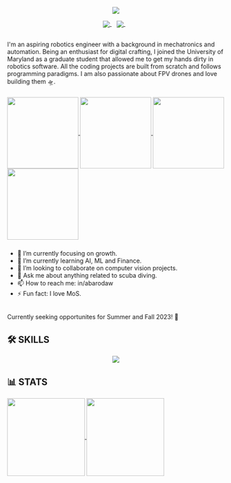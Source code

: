 <!--
<a href="https://github.com/aaqibsb">
  <img width=1080 align="center" src="https://github.com/aaqibsb/aaqibsb/blob/main/GIFS/pic.png" />
</a>

<br/><br/>
-->
<p align="center">
  <a href="https://git.io/typing-svg"><img src="https://readme-typing-svg.demolab.com/?font=Courier&pause=10000&vCenter=true&width=500&lines=>Hello+World!+This+is+Aaqib+Barodawala!"/></a>
</p>

<p align="center">
  <a href="https://www.linkedin.com/in/abarodaw/">
      <img align="center" src="https://img.shields.io/badge/linkedin-%230077B5.svg?&style=for-the-badge&logo=linkedin&logoColor=white" />
  </a>&nbsp;&nbsp;
  <a href="https://mail.google.com/mail/?view=cm&source=mailto&to=abarodaw@gmail.com">
      <img align="center" src="https://img.shields.io/badge/Gmail-D14836?style=for-the-badge&logo=gmail&logoColor=white" />
  </a>&nbsp;&nbsp;
</p>

##

I'm an aspiring robotics engineer with a background in mechatronics and automation. Being an enthusiast for digital crafting, I joined the University of Maryland as a graduate student that allowed me to get my hands dirty in robotics software. All the coding projects are built from scratch and follows programming paradigms. I am also passionate about FPV drones and love building them :flying_saucer:.

###
<a href="https://github.com/aaqibsb">
  <img height=165 align="center" src="https://github.com/aaqibsb/aaqibsb/blob/main/GIFS/gif1.gif" />
</a>
<a href="https://github.com/aaqibsb">
  <img height=165 align="center" src="https://github.com/aaqibsb/aaqibsb/blob/main/GIFS/gif2.gif" />
</a>
<a href="https://github.com/aaqibsb">
  <img height=165 align="center" src="https://github.com/aaqibsb/aaqibsb/blob/main/GIFS/gif3.gif" />
</a>
<a href="https://github.com/aaqibsb">
  <img height=165 align="center" src="https://github.com/aaqibsb/aaqibsb/blob/main/GIFS/gif4.gif" />
</a>

###

- 🔭 I’m currently focusing on growth.
- 🌱 I’m currently learning AI, ML and Finance.
- 👯 I’m looking to collaborate on computer vision projects.
- 💬 Ask me about anything related to scuba diving.
- 📫 How to reach me: in/abarodaw
- ⚡ Fun fact: I love MoS.



\
Currently seeking opportunites for Summer and Fall 2023! 
:robot:

## :hammer_and_wrench: SKILLS 
<p align="center">
  <a href="https://skillicons.dev">
    <img src="https://skillicons.dev/icons?i=linux,bash,html,arduino,raspberrypi,ros,cpp,py,vscode,github,docker,autocad,latex" />
  </a>
</p>

## :bar_chart: STATS
<a href="https://github.com/aaqibsb">
  <img height=180 align="center" src="https://github-readme-stats.vercel.app/api/top-langs/?username=aaqibsb&layout=compact&theme=tokyonight" />
</a>
<a href="https://github.com/anuraghazra/convoychat">
  <img height=180 align="center" src="https://github-readme-activity-graph.vercel.app/graph?username=aaqibsb&theme=tokyo-night" />
</a>

